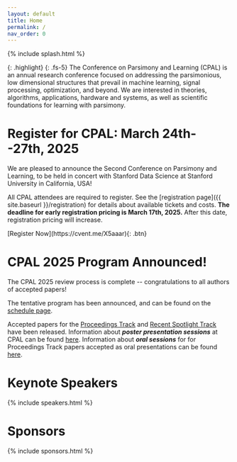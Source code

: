 ```yaml
---
layout: default
title: Home
permalink: /
nav_order: 0
---
```


{% include splash.html %}

{: .highlight}
{: .fs-5}
The Conference on Parsimony and Learning (CPAL) is an annual research
conference focused on addressing the parsimonious, low dimensional structures
that prevail in machine learning, signal processing, optimization, and beyond.
We are interested in theories, algorithms, applications, hardware and systems,
as well as scientific foundations for learning with parsimony. 

<!--
We describe [our]({{ site.baseurl }}/organization_committee) vision for the conference in
more detail [here]({{ site.baseurl }}/vision).
-->

# Register for CPAL: March 24th--27th, 2025

We are pleased to announce the Second Conference on Parsimony and Learning,
to be held in concert with Stanford Data Science at Stanford University in
California, USA!

All CPAL attendees are required to register. See the [registration page]({{
site.baseurl }}/registration) for details about available tickets and costs.
**The deadline for early registration pricing is March 17th, 2025.** After this
date, registration pricing will increase.

<span class="fs-6">
[Register Now](https://cvent.me/X5aaar){: .btn}
</span>

# CPAL 2025 Program Announced!

The CPAL 2025 review process is complete -- congratulations to all authors of
accepted papers!

The tentative program has been announced, and can be found on the [schedule
page]({{site.baseurl}}/program_schedule).

Accepted papers for the [Proceedings Track]({{site.baseurl}}/proceedings_track)
and [Recent Spotlight Track]({{site.baseurl}}/spotlight_track) have been
released.
Information about ***poster presentation sessions*** at CPAL can be found
[here]({{site.baseurl}}/posters).
Information about ***oral sessions*** for for Proceedings Track papers accepted as
oral presentations can be found [here]({{site.baseurl}}/orals).


# Keynote Speakers

<!-- Information on the speakers' planned talks is available [here]({{site.baseurl}}/speakers/#talk-details). -->

{% include speakers.html %}


# Sponsors

{% include sponsors.html %}
